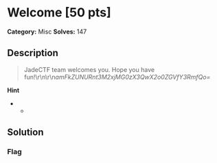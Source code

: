 # Welcome [50 pts]

**Category:** Misc
**Solves:** 147

## Description
>JadeCTF team welcomes you. Hope you have fun!\r\n\r\n*amFkZUNURnt3M2xjMG0zX3QwX2o0ZGVfY3RmfQo=*

**Hint**
* -

## Solution

### Flag

